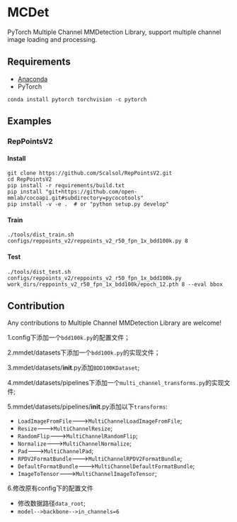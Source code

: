 # MCDet
PyTorch Multiple Channel MMDetection Library, support multiple channel image loading and processing.

## Requirements
* [Anaconda](https://www.anaconda.com/download/)
* PyTorch
```
conda install pytorch torchvision -c pytorch
```

## Examples
### RepPointsV2
#### Install
```
git clone https://github.com/Scalsol/RepPointsV2.git
cd RepPointsV2
pip install -r requirements/build.txt
pip install "git+https://github.com/open-mmlab/cocoapi.git#subdirectory=pycocotools"
pip install -v -e .  # or "python setup.py develop"
```
#### Train
```shell
./tools/dist_train.sh configs/reppoints_v2/reppoints_v2_r50_fpn_1x_bdd100k.py 8
```
#### Test
```shell
./tools/dist_test.sh configs/reppoints_v2/reppoints_v2_r50_fpn_1x_bdd100k.py work_dirs/reppoints_v2_r50_fpn_1x_bdd100k/epoch_12.pth 8 --eval bbox
```

## Contribution
Any contributions to Multiple Channel MMDetection Library are welcome!

1.config下添加一个`bdd100k.py`的配置文件；

2.mmdet/datasets下添加一个`bdd100k.py`的实现文件；

3.mmdet/datasets/__init__.py添加`BDD100KDataset`;

4.mmdet/datasets/pipelines下添加一个`multi_channel_transforms.py`的实现文件;

5.mmdet/datasets/pipelines/__init__.py添加以下`transforms`:
* `LoadImageFromFile`--->`MultiChannelLoadImageFromFile`;
* `Resize`--->`MultiChannelResize`;
* `RandomFlip`--->`MultiChannelRandomFlip`;
* `Normalize`--->`MultiChannelNormalize`;
* `Pad`--->`MultiChannelPad`;
* `RPDV2FormatBundle`--->`MultiChannelRPDV2FormatBundle`;
* `DefaultFormatBundle`--->`MultiChannelDefaultFormatBundle`;
* `ImageToTensor`--->`MultiChannelImageToTensor`;

6.修改原有config下的配置文件
* 修改数据路径`data_root`;
* `model-->backbone-->in_channels=6`
